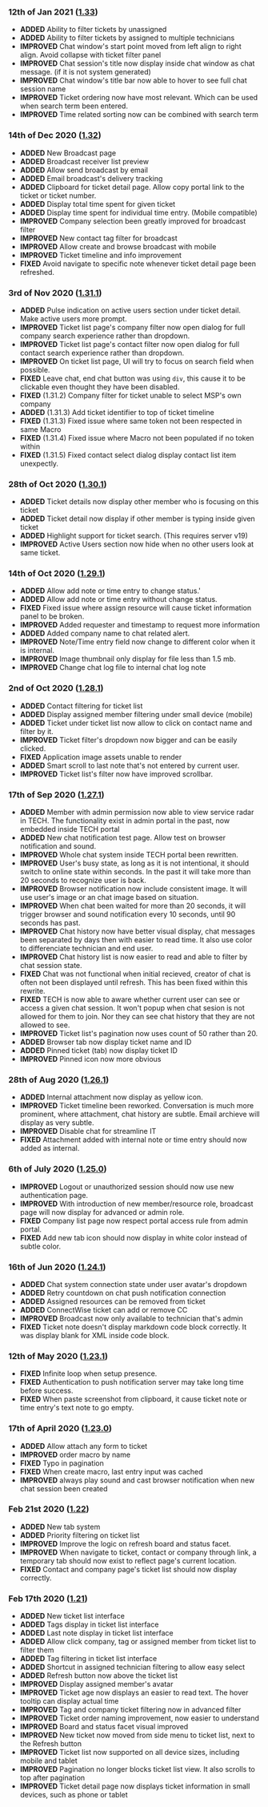 ### 12th of Jan 2021 ([1.33](v1.33))
- **ADDED** Ability to filter tickets by unassigned
- **ADDED** Ability to filter tickets by assigned to multiple technicians
- **IMPROVED** Chat window's start point moved from left align to right align. Avoid collapse with ticket filter panel
- **IMPROVED** Chat session's title now display inside chat window as chat message. (if it is not system generated)
- **IMPROVED** Chat window's title bar now able to hover to see full chat session name
- **IMPROVED** Ticket ordering now have most relevant. Which can be used when search term been entered.
- **IMPROVED** Time related sorting now can be combined with search term

### 14th of Dec 2020 ([1.32](v1.32))
- **ADDED** New Broadcast page
- **ADDED** Broadcast receiver list preview
- **ADDED** Allow send broadcast by email
- **ADDED** Email broadcast's delivery tracking
- **ADDED** Clipboard for ticket detail page. Allow copy portal link to the ticket or ticket number.
- **ADDED** Display total time spent for given ticket
- **ADDED** Display time spent for individual time entry. (Mobile compatible)
- **IMPROVED** Company selection been greatly improved for broadcast filter
- **IMPROVED** New contact tag filter for broadcast
- **IMPROVED** Allow create and browse broadcast with mobile
- **IMPROVED** Ticket timeline and info improvement
- **FIXED** Avoid navigate to specific note whenever ticket detail page been refreshed.

### 3rd of Nov 2020 ([1.31.1](v1.31))
- **ADDED** Pulse indication on active users section under ticket detail. Make active users more prompt.
- **IMPROVED** Ticket list page's company filter now open dialog for full company search experience rather than dropdown.
- **IMPROVED** Ticket list page's contact filter now open dialog for full contact search experience rather than dropdown.
- **IMPROVED** On ticket list page, UI will try to focus on search field when possible.
- **FIXED** Leave chat, end chat button was using `div`, this cause it to be clickable even thought they have been disabled.
- **FIXED** (1.31.2) Company filter for ticket unable to select MSP's own company
- **ADDED** (1.31.3) Add ticket identifier to top of ticket timeline
- **FIXED** (1.31.3) Fixed issue where same token not been respected in same Macro
- **FIXED** (1.31.4) Fixed issue where Macro not been populated if no token within
- **FIXED** (1.31.5) Fixed contact select dialog display contact list item unexpectly.

### 28th of Oct 2020 ([1.30.1](v1.30))
- **ADDED** Ticket details now display other member who is focusing on this ticket
- **ADDED** Ticket detail now display if other member is typing inside given ticket
- **ADDED** Highlight support for ticket search. (This requires server v19)
- **IMPROVED** Active Users section now hide when no other users look at same ticket.

### 14th of Oct 2020 ([1.29.1](v1.29))
- **ADDED** Allow add note or time entry to change status.'
- **ADDED** Allow add note or time entry without change status.
- **FIXED** Fixed issue where assign resource will cause ticket information panel to be broken.
- **IMPROVED** Added requester and timestamp to request more information
- **ADDED** Added company name to chat related alert.
- **IMPROVED** Note/Time entry field now change to different color when it is internal.
- **IMPROVED** Image thumbnail only display for file less than 1.5 mb.
- **IMPROVED** Change chat log file to internal chat log note

### 2nd of Oct 2020 ([1.28.1](v1.28))
- **ADDED** Contact filtering for ticket list
- **ADDED** Display assigned member filtering under small device (mobile)
- **ADDED** Ticket under ticket list now allow to click on contact name and filter by it.
- **IMPROVED** Ticket filter's dropdown now bigger and can be easily clicked.
- **FIXED** Application image assets unable to render
- **ADDED** Smart scroll to last note that's not entered by current user.
- **IMPROVED** Ticket list's filter now have improved scrollbar.

### 17th of Sep 2020 ([1.27.1](v1.27))
- **ADDED** Member with admin permission now able to view service radar in TECH. The functionality exist in admin portal in the past, now embedded inside TECH portal
- **ADDED** New chat notification test page. Allow test on browser notification and sound.
- **IMPROVED** Whole chat system inside TECH portal been rewritten.
- **IMPROVED** User's busy state, as long as it is not intentional, it should switch to online state within seconds. In the past it will take more than 20 seconds to recognize user is back.
- **IMPROVED** Browser notification now include consistent image. It will use user's image or an chat image based on situation.
- **IMPROVED** When chat been waited for more than 20 seconds, it will trigger browser and sound notification every 10 seconds, until 90 seconds has past.
- **IMPROVED** Chat history now have better visual display, chat messages been separated by days then with easier to read time. It also use color to differenciate technician and end user.
- **IMPROVED** Chat history list is now easier to read and able to filter by chat session state.
- **FIXED** Chat was not functional when initial recieved, creator of chat is often not been displayed until refresh. This has been fixed within this rewrite.
- **FIXED** TECH is now able to aware whether current user can see or access a given chat session. It won't popup when chat sesion is not allowed for them to join. Nor they can see chat history that they are not allowed to see.
- **IMPROVED** Ticket list's pagination now uses count of 50 rather than 20.
- **ADDED** Browser tab now display ticket name and ID
- **ADDED** Pinned ticket (tab) now display ticket ID
- **IMPROVED** Pinned icon now more obvious

### 28th of Aug 2020 ([1.26.1](v1.26))
- **ADDED** Internal attachment now display as yellow icon.
- **IMPROVED** Ticket timeline been reworked. Conversation is much more prominent, where attachment, chat history are subtle. Email archieve will display as very subtle.
- **IMPROVED** Disable chat for streamline IT
- **FIXED** Attachment added with internal note or time entry should now added as internal.

### 6th of July 2020 ([1.25.0](v1.25))
- **IMPROVED** Logout or unauthorized session should now use new authentication page.
- **IMPROVED** With introduction of new member/resource role, broadcast page will now display for advanced or admin role.
- **FIXED** Company list page now respect portal access rule from admin portal.
- **FIXED** Add new tab icon should now display in white color instead of subtle color.

### 16th of Jun 2020 ([1.24.1](v1.24))
- **ADDED** Chat system connection state under user avatar's dropdown
- **ADDED** Retry countdown on chat push notification connection
- **ADDED** Assigned resources can be removed from ticket
- **ADDED** ConnectWise ticket can add or remove CC
- **IMPROVED** Broadcast now only available to technician that's admin
- **FIXED** Ticket note doesn't display markdown code block correctly. It was display blank for XML inside code block.

### 12th of May 2020 ([1.23.1](v1.23))
- **FIXED** Infinite loop when setup presence. 
- **FIXED** Authentication to push notification server may take long time before success. 
- **FIXED** When paste screenshot from clipboard, it cause ticket note or time entry's text note to go empty.

### 17th of April 2020 ([1.23.0](v1.23))

- **ADDED** Allow attach any form to ticket
- **IMPROVED** order macro by name
- **FIXED** Typo in pagination
- **FIXED** When create macro, last entry input was cached
- **IMPROVED** always play sound and cast browser notification when new chat session been created

### Feb 21st 2020 ([1.22](v1.22))

- **ADDED** New tab system
- **ADDED** Priority filtering on ticket list
- **IMPROVED** Improve the logic on refresh board and status facet.
- **IMPROVED** When navigate to ticket, contact or company through link, a temporary tab should now exist to reflect page's current location.
- **FIXED** Contact and company page's ticket list should now display correctly.

### Feb 17th 2020 ([1.21](v1.21))

* **ADDED** New ticket list interface
* **ADDED** Tags display in ticket list interface
* **ADDED** Last note display in ticket list interface
* **ADDED** Allow click company, tag or assigned member from ticket list to filter them
* **ADDED** Tag filtering in ticket list interface
* **ADDED** Shortcut in assigned technician filtering to allow easy select
* **ADDED** Refresh button now above the ticket list
* **IMPROVED** Display assigned member's avatar
* **IMPROVED** Ticket age now displays an easier to read text. The hover tooltip can display actual time
* **IMPROVED** Tag and company ticket filtering now in advanced filter
* **IMPROVED** Ticket order naming improvement, now easier to understand
* **IMPROVED** Board and status facet visual improved
* **IMPROVED** New ticket now moved from side menu to ticket list, next to the Refresh button
* **IMPROVED** Ticket list now supported on all device sizes, including mobile and tablet
* **IMPROVED** Pagination no longer blocks ticket list view. It also scrolls to top after pagination
* **IMPROVED** Ticket detail page now displays ticket information in small devices, such as phone or tablet
